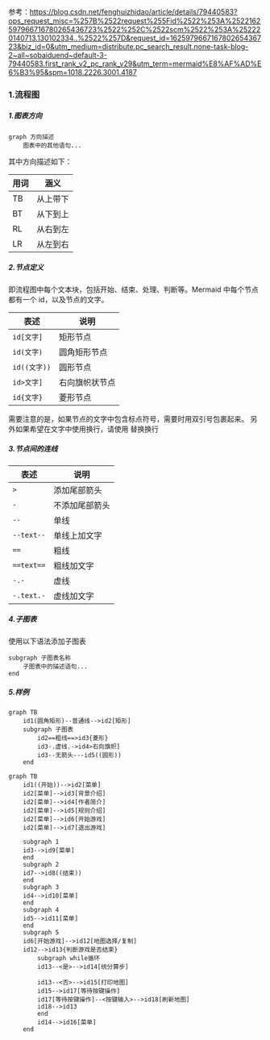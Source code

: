 参考：https://blog.csdn.net/fenghuizhidao/article/details/79440583?ops_request_misc=%257B%2522request%255Fid%2522%253A%2522162597966716780265436723%2522%252C%2522scm%2522%253A%252220140713.130102334..%2522%257D&request_id=162597966716780265436723&biz_id=0&utm_medium=distribute.pc_search_result.none-task-blog-2~all~sobaiduend~default-3-79440583.first_rank_v2_pc_rank_v29&utm_term=mermaid%E8%AF%AD%E6%B3%95&spm=1018.2226.3001.4187

### 1.流程图

##### 1.图表方向

```
graph 方向描述
    图表中的其他语句...
```

其中方向描述如下：

| 用词 | 涵义     |
| ---- | -------- |
| TB   | 从上带下 |
| BT   | 从下到上 |
| RL   | 从右到左 |
| LR   | 从左到右 |

##### 2.节点定义

即流程图中每个文本块，包括开始、结束、处理、判断等。Mermaid 中每个节点都有一个 id，以及节点的文字。

| 表述         | 说明           |
| ------------ | -------------- |
| `id[文字]`   | 矩形节点       |
| `id(文字)`   | 圆角矩形节点   |
| `id((文字))` | 圆形节点       |
| `id>文字]`   | 右向旗帜状节点 |
| `id{文字}`   | 菱形节点       |

需要注意的是，如果节点的文字中包含标点符号，需要时用双引号包裹起来。 
另外如果希望在文字中使用换行，请使用 
替换换行

##### 3.节点间的连线

| 表述       | 说明           |
| ---------- | -------------- |
| `>`        | 添加尾部箭头   |
| `-`        | 不添加尾部箭头 |
| `--`       | 单线           |
| `--text--` | 单线上加文字   |
| `==`       | 粗线           |
| `==text==` | 粗线加文字     |
| `-.-`      | 虚线           |
| `-.text.-` | 虚线加文字     |

##### 4.子图表

使用以下语法添加子图表

```
subgraph 子图表名称
    子图表中的描述语句...
end
```

##### 5.样例

```mermaid
graph TB
    id1(圆角矩形)--普通线-->id2[矩形]
    subgraph 子图表
        id2==粗线==>id3{菱形}
        id3-.虚线.->id4>右向旗帜]
        id3--无箭头---id5((圆形))
    end
```

```mermaid
graph TB
	id1((开始))-->id2[菜单]
	id2[菜单]-->id3[背景介绍]
	id2[菜单]-->id4[作者简介]
	id2[菜单]-->id5[规则介绍]
	id2[菜单]-->id6[开始游戏]
	id2[菜单]-->id7[退出游戏]
	
	subgraph 1
	id3-->id9[菜单]
	end
	subgraph 2
	id7-->id8((结束))
	end
	subgraph 3
	id4-->id10[菜单]
	end
	subgraph 4
	id5-->id11[菜单]
	end
	subgraph 5
	id6[开始游戏]-->id12[地图选择/复制]
	id12-->id13{判断游戏是否结束}
		subgraph while循环
		id13--<是>-->id14[统分算步]	
		
        id13--<否>-->id15[打印地图]
        id15-->id17[等待按键操作]
        id17[等待按键操作]--<按键输入>-->id18[刷新地图]
        id18-->id13
		end
		id14-->id16[菜单]
	end
	
	
```

